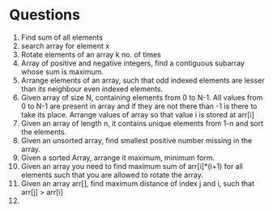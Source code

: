 # Questions
1. Find sum of all elements
2. search array for element x
3. Rotate elements of an array k no. of times
5. Array of positive and negative integers, find a contiguous subarray whose sum is maximum.
6. Arrange elements of an array, such that odd indexed elements are lesser than its neighbour even indexed elements.
7. Given array of size N, containing elements from 0 to N-1. All values
from 0 to N-1 are present in array and if they are not there than -1 is there to take
its place. Arrange values of array so that value i is stored at arr[i]
8. Given an array of length n, it contains unique elements from 1-n and sort the elements.
9. Given an unsorted array, find smallest positive number missing in the
array.
10. Given a sorted Array, arrange it maximum, minimum form.
11. Given an array you need to find maximum sum of arr[i]*(i+1)
for all elements such that you are allowed to rotate the array.
12. Given an array arr[], find maximum distance of index j and i, such
that arr[j] > arr[i]
13. 